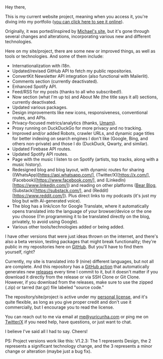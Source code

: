 Hey there,

This is my current website project, meaning when you access it, you're diving into my portfolio ([you can click here to see it online](https://yuricunha.com/)).

Originally, it was ported/inspired by [Michael's site](https://github.com/mah51), but it's gone through several changes and alterations, incorporating various new and different technologies.

Here on my site/project, there are some new or improved things, as well as tools or technologies. And some of them include:

- Internationalization with i18n.
- Updated/revised GitHub API to fetch my public repositories.
- ConvertKit Newsletter API integration (also functional with Mailerlit).
- Comments section (currently deactivated).
- Enhanced Spotify API.
- Feed/RSS for my posts (thanks to all who subscribed!).
- Now section (what I'm up to) and About Me (the title says it all) sections, currently deactivated.
- Updated various packages.
- Design improvements like new icons, responsiveness, conventional routes, and APIs.
- Privacy-focused metrics/analytics (thanks, [Umami](https://github.com/umami-software/umami)).
- Proxy running on DuckDuckGo for more privacy and no tracking.
- Improved and/or added Robots, crawler URLs, and dynamic page titles for better indexing on search engines I don't like (Google, Bing, and others non-private) and those I do (DuckDuck, Qwarty, and similar).
- Updated Firebase API routes.
- Updated Spotify API routes.
- Page with the music I listen to on Spotify (artists, top tracks, along with a music history).
- Redesigned blog and blog layout, with dynamic routes for sharing ((WhatsApp)[https://api.whatsapp.com/], (Twitter/X)[https://x.com/], (Facebook)[https://www.facebook.com/], and (LinkedIn)[https://www.linkedin.com/]) and reading on other platforms ([Bear Blog](https://bearblog.dev/), (Substack)[https://substack.com/], and (Reddit)[https://www.reddit.com/]). Plus direct links to my podcasts (it's just my blog but with AI-generated voice).
- The blog has a link/icon for Google Translate, where it automatically opens translated into the language of your browser/device or the one you choose (I'm programming it to be translated directly on the blog, privately, to avoid using Google).
- Various other tools/technologies added or being added.

I have other versions that were just ideas thrown on the internet, and there's also a beta version, testing packages that might break functionality; they're public in my repositories here on [GitHub](https://github.com/isyuricunha?tab=repositories). But you'll have to find them yourself, right?

Currently, my site is translated into 9 (nine) different languages, but not all are complete. And this repository has a [GitHub action](https://github.com/isyuricunha/website/tree/main/.github/workflows) that automatically generates new [releases](https://github.com/isyuricunha/website/releases) every time I commit to it, but it doesn't matter if you download it directly from the release or via SSH Clone or Git Clone. However, if you download from the releases, make sure to use the zipped (.zip) or tarred (tar.gz) file labeled "source code."

The repository/site/project is active under my [personal license](https://github.com/isyuricunha/website/blob/main/license.md), and it's quite flexible, as long as you give proper credit and don't use it commercially, but I encourage you to read the license.

You can reach out to me via email at [me@yuricunha.com](mailto:me@yuricunha.com) or ping me on [Twitter/X](x.com/isyuricunha) if you need help, have questions, or just want to chat.

I believe I've said all I had to say. Cheers!

PS: Project versions work like this: V1.2.3: The 1 represents Design, the 2 represents a significant technology change, and the 3 represents a minor change or alteration (maybe just a bug fix).
